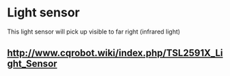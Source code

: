 # Light sensor
This light sensor will pick up visible to far right (infrared light)

## http://www.cqrobot.wiki/index.php/TSL2591X_Light_Sensor



